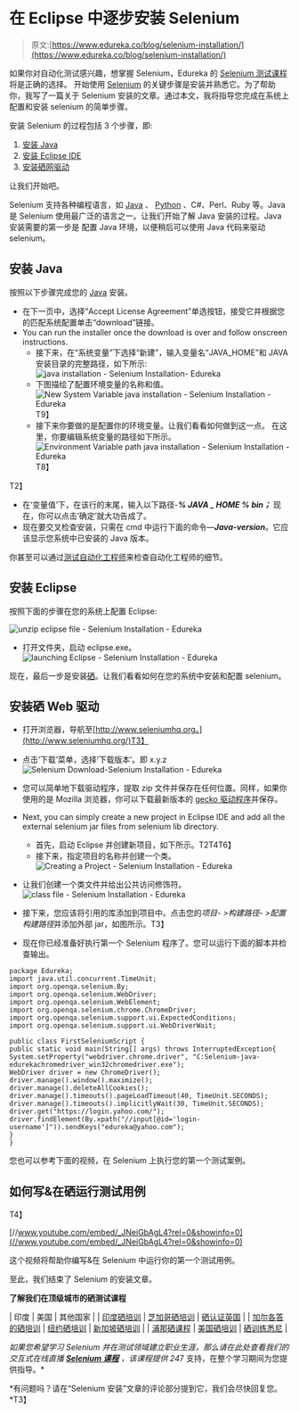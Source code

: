 # 在 Eclipse 中逐步安装 Selenium

> 原文:[https://www.edureka.co/blog/selenium-installation/](https://www.edureka.co/blog/selenium-installation/)

如果你对自动化测试感兴趣，想掌握 Selenium，Edureka 的 [Selenium 测试课程](https://www.edureka.co/selenium-certification-training)将是正确的选择。 开始使用 [Selenium](https://www.edureka.co/blog/what-is-selenium/) 的关键步骤是安装并熟悉它。为了帮助你，我写了一篇关于 Selenium 安装的文章。通过本文，我将指导您完成在系统上配置和安装 selenium 的简单步骤。

安装 Selenium 的过程包括 3 个步骤，即:

1.  [安装 Java](#JavaInstallation)
2.  [安装 Eclipse IDE](#ConfiguringEclipseIDE)
3.  [安装硒网驱动](#ConfiguringSelenium)

让我们开始吧。

Selenium 支持各种编程语言，如 [Java](https://www.edureka.co/blog/java-tutorial/) 、 [Python](https://www.edureka.co/blog/python-programming-language) 、C#、Perl、Ruby 等。Java 是 Selenium 使用最广泛的语言之一。让我们开始了解 Java 安装的过程。Java 安装需要的第一步是 配置 Java 环境，以便稍后可以使用 Java 代码来驱动 selenium。

## **安装 Java**

按照以下步骤完成您的 [Java](https://www.edureka.co/blog/java-tutorial/) 安装。

*   在下一页中，选择“Accept License Agreement”单选按钮，接受它并根据您的匹配系统配置单击“download”链接。
*   You can run the installer once the download is over and follow onscreen instructions.
    *   接下来，在“系统变量”下选择“新建”，输入变量名“JAVA_HOME”和 JAVA 安装目录的完整路径，如下所示:![java installation - Selenium Installation- Edureka](../Images/abbdd0a16391e310d7a8b443f1b2b517.png)
    *   下图描绘了配置环境变量的名称和值。![New System Variable java installation - Selenium Installation - Edureka](../Images/be9a24d7a033bb5855e0665516c3209d.png)T9】
    *   接下来你要做的是配置你的环境变量。让我们看看如何做到这一点。 在这里，你要编辑系统变量的路径如下所示。![Environment Variable path java installation - Selenium Installation - Edureka](../Images/07d9a93b8c7d287432657679f6bb3b0b.png)T8】

T2】

*   在‘变量值’下，在该行的末尾，输入以下路径-***% JAVA _ HOME % bin；*** 现在，你可以点击‘确定’就大功告成了。
*   现在要交叉检查安装，只需在 cmd 中运行下面的命令—***Java-version***。它应该显示您系统中已安装的 Java 版本。

你甚至可以通过[测试自动化工程师](https://www.edureka.co/masters-program/automation-testing-engineer-training)来检查自动化工程师的细节。

## **安装 Eclipse**

按照下面的步骤在您的系统上配置 Eclipse:

![unzip eclipse file - Selenium Installation - Edureka](../Images/c607822b66dc6b5cdb73922410c3dbb1.png)

*   打开文件夹，启动 eclipse.exe。 ![launching Eclipse - Selenium Installation - Edureka](../Images/2d448edbd07df45fba0280d737e156a2.png)

现在，最后一步是安装[硒](https://www.edureka.co/blog/10-reasons-to-learn-selenium/)。让我们看看如何在您的系统中安装和配置 selenium。

## **安装硒 Web 驱动**

*   打开浏览器，导航至[http://www.seleniumhq.org。](http://www.seleniumhq.org/)T3】
*   点击‘下载’菜单，选择‘下载版本’。即 x.y.z ![Selenium Download-Selenium Installation - Edureka](../Images/f31e0ae6c5c8c7a389acc7495a8199b0.png)

*   您可以简单地下载驱动程序，提取 zip 文件并保存在任何位置。同样，如果你使用的是 Mozilla 浏览器，你可以下载最新版本的 [gecko 驱动程序](https://github.com/mozilla/geckodriver/releases)并保存。
*   Next, you can simply create a new project in Eclipse IDE and add all the external selenium jar files from selenium lib directory. 
    *   首先，启动 Eclipse 并创建新项目，如下所示。T2T4T6】
    *   接下来，指定项目的名称并创建一个类。 ![Creating a Project - Selenium Installation - Edureka](../Images/f8471e4ad64aa9c347c85e80310a4c14.png)

*   让我们创建一个类文件并给出公共访问修饰符。 ![class file - Selenium Installation - Edureka](../Images/ee3f441bbff1a548b2aa78809c51e066.png)
*   接下来，您应该将引用的库添加到项目中。点击您的*项目- >构建路径- >配置构建路径*并添加外部 jar，如图所示。T3】
*   现在你已经准备好执行第一个 Selenium 程序了。您可以运行下面的脚本并检查输出。

```
package Edureka;
import java.util.concurrent.TimeUnit;
import org.openqa.selenium.By;
import org.openqa.selenium.WebDriver;
import org.openqa.selenium.WebElement;
import org.openqa.selenium.chrome.ChromeDriver;
import org.openqa.selenium.support.ui.ExpectedConditions;
import org.openqa.selenium.support.ui.WebDriverWait;

public class FirstSeleniumScript {
public static void main(String[] args) throws InterruptedException{
System.setProperty("webdriver.chrome.driver", "C:Selenium-java-edurekachromedriver_win32chromedriver.exe");
WebDriver driver = new ChromeDriver();
driver.manage().window().maximize();
driver.manage().deleteAllCookies();
driver.manage().timeouts().pageLoadTimeout(40, TimeUnit.SECONDS);
driver.manage().timeouts().implicitlyWait(30, TimeUnit.SECONDS);
driver.get("https://login.yahoo.com/");
driver.findElement(By.xpath("//input[@id='login-username']")).sendKeys("edureka@yahoo.com");
} 
}

```

您也可以参考下面的视频，在 Selenium 上执行您的第一个测试案例。

## **如何写&在硒运行测试用例**

T4】

[//www.youtube.com/embed/_JNeiGbAgL4?rel=0&showinfo=0](//www.youtube.com/embed/_JNeiGbAgL4?rel=0&showinfo=0)

这个视频将帮助你编写&在 Selenium 中运行你的第一个测试用例。

至此，我们结束了 Selenium 的安装文章。

**了解我们在顶级城市的硒测试课程**

| 印度 | 美国 | 其他国家 |
| [印度硒培训](https://www.edureka.co/selenium-certification-training-india) | [芝加哥硒培训](https://www.edureka.co/selenium-certification-training-chicago) | [硒认证英国](https://www.edureka.co/selenium-certification-training-uk) |
| [加尔各答的硒培训](https://www.edureka.co/selenium-certification-training-kolkata) | [纽约硒培训](https://www.edureka.co/selenium-certification-training-new-york-city) | [新加坡硒培训](https://www.edureka.co/selenium-certification-training-singapore) |
| [浦那硒课程](https://www.edureka.co/selenium-certification-training-pune) | [美国硒培训](https://www.edureka.co/selenium-certification-training-us) | [硒训练悉尼](https://www.edureka.co/selenium-certification-training-australia) |

*如果您希望学习 Selenium 并在测试领域建立职业生涯，那么请在此处查看我们的交互式在线直播 **[Selenium 课程](https://www.edureka.co/selenium-certification-training)** ，该课程提供 24*7 支持，在整个学习期间为您提供指导。*

*有问题吗？请在“Selenium 安装”文章的评论部分提到它，我们会尽快回复您。*T3】